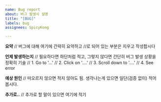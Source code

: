 ```yaml
---
name: Bug report
about: 버그 발생시 설명
title: "[BUG]"
labels: bug
assignees: SpicyKong

---
```


**요약**
// 버그에 대해 여기에 간략히 요약하고 //로 되어 있는 부분은 지우고 작성합시다

**언제 발생하는지**
// 필요하다면 하단처럼 적고, 그렇지 않다면 간단히 버그 발생 상황을 정확히 기술
// 1. Go to '...'
// 2. Click on '....'
// 3. Scroll down to '....'
// 4. See error

**예상 원인**
// 떠오르지 않으면 적지 않아도 됨. 생각나는게 있으면 일단(검증 없이) 적어봅시다.

**추가로..**
// 추가로 할 말이 있으면 여기에 적기
